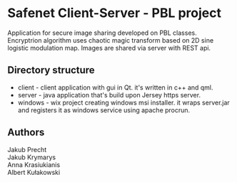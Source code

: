 # Safenet Client-Server - PBL project

Application for secure image sharing developed on PBL classes. Encryptrion algorithm uses chaotic magic transform based on 2D sine logistic modulation map. Images are shared via server with REST api.

## Directory structure
- client - client application with gui in Qt. it's written in c++ and qml.
- server - java application that's build upon Jersey https server.
- windows - wix project creating windows msi installer. it wraps server.jar and registers it as windows service using apache procrun.

## Authors 
Jakub Precht  
Jakub Krymarys  
Anna Krasiukianis  
Albert Kułakowski  
